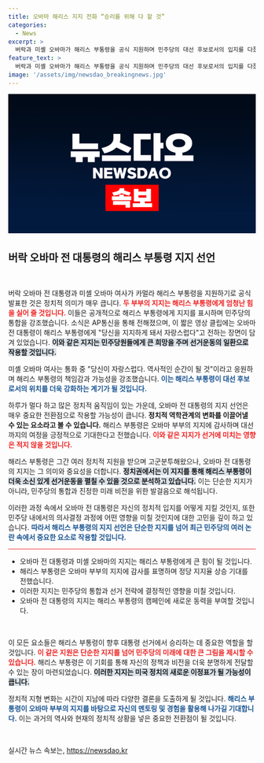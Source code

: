 ```yaml
---
title: 오바마 해리스 지지 전화 “승리를 위해 다 할 것”
categories:
  - News
excerpt: >
  버락과 미셸 오바마가 해리스 부통령을 공식 지원하며 민주당의 대선 후보로서의 입지를 다졌다! 역사적인 순간을 담은 영상 속 응원 메시지와 함께, 대선에서의 기대감이 고조된다. 지금 클릭해 이 시선을 사로잡는 순간을 놓치지 마세요!
feature_text: >
  버락과 미셸 오바마가 해리스 부통령을 공식 지원하며 민주당의 대선 후보로서의 입지를 다졌다! 역사적인 순간을 담은 영상 속 응원 메시지와 함께, 대선에서의 기대감이 고조된다. 지금 클릭해 이 시선을 사로잡는 순간을 놓치지 마세요!
image: '/assets/img/newsdao_breakingnews.jpg'
---
```


<p><img src="/assets/img/newsdao_breakingnews.jpg" alt="pcversion 속보" /></p>

<h2 data-ke-size="size26">버락 오바마 전 대통령의 해리스 부통령 지지 선언</h2>

<p data-ke-size="size16">&nbsp;</p>

<p>버락 오바마 전 대통령과 미셸 오바마 여사가 카멀라 해리스 부통령을 지원하기로 공식 발표한 것은 정치적 의미가 매우 큽니다. <b><span style="color: #ee2323;">두 부부의 지지는 해리스 부통령에게 엄청난 힘을 실어 줄 것입니다.</span></b> 이들은 공개적으로 해리스 부통령에게 지지를 표시하며 민주당의 통합을 강조했습니다. 소식은 AP통신을 통해 전해졌으며, 이 짧은 영상 클립에는 오바마 전 대통령이 해리스 부통령에게 "당신을 지지하게 돼서 자랑스럽다"고 전하는 장면이 담겨 있었습니다. <b><span style="background-color: #21538527;">이와 같은 지지는 민주당원들에게 큰 희망을 주며 선거운동의 일환으로 작용할 것입니다.</span></b></p>

<p>미셸 오바마 여사는 통화 중 "당신이 자랑스럽다. 역사적인 순간이 될 것"이라고 응원하며 해리스 부통령의 책임감과 가능성을 강조했습니다. <b><span style="color: #1a5490;">이는 해리스 부통령이 대선 후보로서의 위치를 더욱 강화하는 계기가 될 것입니다.</span></b></p>

<p>하루가 멀다 하고 많은 정치적 움직임이 있는 가운데, 오바마 전 대통령의 지지 선언은 매우 중요한 전환점으로 작용할 가능성이 큽니다. <b>정치적 역학관계의 변화를 이끌어낼 수 있는 요소라고 볼 수 있습니다.</b> 해리스 부통령은 오바마 부부의 지지에 감사하며 대선까지의 여정을 긍정적으로 기대한다고 전했습니다. <b><span style="color: #ee2323;">이와 같은 지지가 선거에 미치는 영향은 적지 않을 것입니다.</span></b></p>

<p>해리스 부통령은 그간 여러 정치적 지원을 받으며 고군분투해왔으나, 오바마 전 대통령의 지지는 그 의미와 중요성을 더합니다. <b><span style="background-color: #21538527;">정치권에서는 이 지지를 통해 해리스 부통령이 더욱 소신 있게 선거운동을 펼칠 수 있을 것으로 분석하고 있습니다.</span></b> 이는 단순한 지지가 아니라, 민주당의 통합과 진정한 미래 비전을 위한 발걸음으로 해석됩니다.</p>

<p>이러한 과정 속에서 오바마 전 대통령은 자신의 정치적 입지를 어떻게 지킬 것인지, 또한 민주당 내에서의 의사결정 과정에 어떤 영향을 미칠 것인지에 대한 고민을 깊이 하고 있습니다. <b><span style="color: #1a5490;">따라서 해리스 부통령의 지지 선언은 단순한 지지를 넘어 최근 민주당의 여러 논란 속에서 중요한 요소로 작용할 것입니다.</span></b></p>

<hr style="height: 1px; border-width: 0; color: #ee2323; background-color: #ee2323;" />

<ul>
    <li>오바마 전 대통령과 미셸 오바마의 지지는 해리스 부통령에게 큰 힘이 될 것입니다.</li>
    <li>해리스 부통령은 오바마 부부의 지지에 감사를 표명하며 정당 지지율 상승 기대를 전했습니다.</li>
    <li>이러한 지지는 민주당의 통합과 선거 전략에 결정적인 영향을 미칠 것입니다.</li>
    <li>오바마 전 대통령의 지지는 해리스 부통령의 캠페인에 새로운 동력을 부여할 것입니다.</li>
</ul>

<p data-ke-size="size16">&nbsp;</p>

<p>이 모든 요소들은 해리스 부통령이 향후 대통령 선거에서 승리하는 데 중요한 역할을 할 것입니다. <b><span style="color: #ee2323;">이 같은 지원은 단순한 지지를 넘어 민주당의 미래에 대한 큰 그림을 제시할 수 있습니다.</span></b> 해리스 부통령은 이 기회를 통해 자신의 정책과 비전을 더욱 분명하게 전달할 수 있는 장이 마련되었습니다. <b><span style="background-color: #21538527;">이러한 지지는 미국 정치의 새로운 이정표가 될 가능성이 큽니다.</span></b></p>

<p>정치적 지형 변화는 시간이 지남에 따라 다양한 결론을 도출하게 될 것입니다. <b><span style="color: #1a5490;">해리스 부통령이 오바마 부부의 지지를 바탕으로 자신의 멘토링 및 경험을 활용해 나가길 기대합니다.</span></b> 이는 과거의 역사와 현재의 정치적 상황을 넣은 중요한 전환점이 될 것입니다.</p>

<p data-ke-size="size16">&nbsp;</p>
실시간 뉴스 속보는, <a href="https://newsdao.kr" rel="dofollow">https://newsdao.kr</a>


